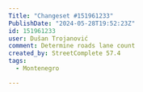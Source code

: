 ```yaml
---
Title: "Changeset #151961233"
PublishDate: "2024-05-28T19:52:23Z"
id: 151961233
user: Dušan Trojanović
comment: Determine roads lane count
created_by: StreetComplete 57.4
tags:
  - Montenegro

---
```


